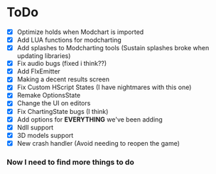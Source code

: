 # ToDo
- [X] Optimize holds when Modchart is imported
- [X] Add LUA functions for modcharting
- [X] Add splashes to Modcharting tools (Sustain splashes broke when updating libraries)
- [X] Fix audio bugs (fixed i think??)
- [X] Add FlxEmitter
- [X] Making a decent results screen
- [X] Fix Custom HScript States (I have nightmares with this one)
- [X] Remake OptionsState
- [X] Change the UI on editors
- [X] Fix ChartingState bugs (I think)
- [X] Add options for **EVERYTHING** we've been adding
- [X] Ndll support
- [X] 3D models support
- [X] New crash handler (Avoid needing to reopen the game)

### Now I need to find more things to do